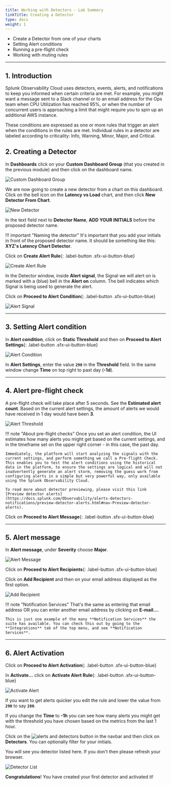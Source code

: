 ```yaml
---
title: Working with Detectors - Lab Summary
linkTitle: Creating a Detector
type: docs
weight: 1
---
```


* Create a Detector from one of your charts
* Setting Alert conditions
* Running a pre-flight check
* Working with muting rules

---

## 1. Introduction

Splunk Observability Cloud uses detectors, events, alerts, and notifications to keep you informed when certain criteria are met. For example, you might want a message sent to a Slack channel or to an email address for the Ops team when CPU Utilization has reached 95%, or when the number of concurrent users is approaching a limit that might require you to spin up an additional AWS instance.

These conditions are expressed as one or more rules that trigger an alert when the conditions in the rules are met. Individual rules in a detector are labeled according to criticality: Info, Warning, Minor, Major, and Critical.

## 2. Creating a Detector

In **Dashboards** click on your **Custom Dashboard Group** (that you created in the previous module) and then click on the dashboard name.

![Custom Dashboard Group](../../images//custom-dashboard-group.png)

We are now going to create a new detector from a chart on this dashboard. Click on the bell icon on the **Latency vs Load** chart, and then click **New Detector From Chart**.

![New Detector](../../images//new-detector.png)

In the text field next to **Detector Name**, **ADD YOUR INITIALS** before the proposed detector name.

!!! important "Naming the detector"
    It's important that you add your initials in front of the proposed detector name.
    It should be something like this: **XYZ's Latency Chart Detector**.

Click on **Create Alert Rule**{: .label-button .sfx-ui-button-blue}

![Create Alert Rule](../../images//create-alert-rule.png)

In the Detector window, inside **Alert signal**, the Signal we will alert on is marked with a (blue) bell in the **Alert on** column. The bell indicates which Signal is being used to generate the alert.

Click on **Proceed to Alert Condition**{: .label-button .sfx-ui-button-blue}

![Alert Signal](../../images//alert-signal.png)

---

## 3. Setting Alert condition

In **Alert condition**, click on **Static Threshold** and then on **Proceed to Alert Settings**{: .label-button .sfx-ui-button-blue}

![Alert Condition](../../images//alert-condition.png)

In **Alert Settings**, enter the value **`290`** in the **Threshold** field. In the same window change **Time** on top right to past day (**-1d**).

---

## 4. Alert pre-flight check

A pre-flight check will take place after 5 seconds. See the **Estimated alert count**. Based on the current alert settings, the amount of alerts we would have received in 1 day would have been **3**.

![Alert Threshold](../../images//alert-threshold.png)

!!! note "About pre-flight checks"
    Once you set an alert condition, the UI estimates how many alerts you might get based on the current settings, and in the timeframe set on the upper right corner - in this case, the past day.

    Immediately, the platform will start analyzing the signals with the current settings, and perform something we call a Pre-flight Check. This enables you to test the alert conditions using the historical data in the platform, to ensure the settings are logical and will not inadvertently generate an alert storm, removing the guess work from configuring alerts in a simple but very powerful way, only available using the Splunk Observability Cloud.

    To read more about detector previewing, please visit this link
    [Preview detector alerts](https://docs.splunk.com/Observability/alerts-detectors-notifications/preview-detector-alerts.html#nav-Preview-detector-alerts).

Click on **Proceed to Alert Message**{: .label-button .sfx-ui-button-blue}

---

## 5. Alert message

In **Alert message**, under **Severity** choose **Major**.

![Alert Message](../../images//alert-message.png)

Click on **Proceed to Alert Recipients**{: .label-button .sfx-ui-button-blue}

Click on **Add Recipient** and then on your email address displayed as the first option.

![Add Recipient](../../images//add-recipient.png)

!!! note "Notification Services"
    That's the same as entering that email address OR you can enter another email address by clicking on **E-mail...**.

    This is just one example of the many **Notification Services** the suite has available. You can check this out by going to the **Integrations** tab of the top menu, and see **Notification Services**.

---

## 6. Alert Activation

Click on **Proceed to Alert Activation**{: .label-button .sfx-ui-button-blue}

In **Activate...** click on **Activate Alert Rule**{: .label-button .sfx-ui-button-blue}

![Activate Alert](../../images//activate-alert.png)

If you want to get alerts quicker you edit the rule and lower the value from **`290`** to say **`280`**.

If you change the **Time** to **-1h** you can see how many alerts you might get with the threshold you have chosen based on the metrics from the last 1 hour.

Click on the ![alerts and detectors button](../images/navbar/alerts-and-detectors.png) in the navbar and then click on **Detectors**. You can optionally filter for your initials.

You will see you detector listed here. If you don't then please refresh your browser.

![Detector List](../../images//detectors.png)

**Congratulations**! You have created your first detector and activated it!
